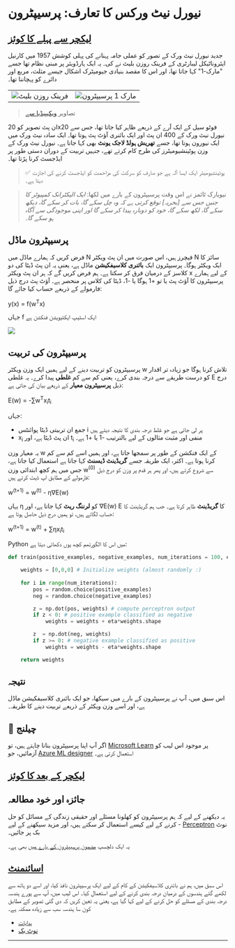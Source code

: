 <!--
CO_OP_TRANSLATOR_METADATA:
{
  "original_hash": "c34cbba802058b6fa267e1a294d4e510",
  "translation_date": "2025-09-23T06:47:05+00:00",
  "source_file": "lessons/3-NeuralNetworks/03-Perceptron/README.md",
  "language_code": "ur"
}
-->
# نیورل نیٹ ورکس کا تعارف: پرسیپٹرون

## [لیکچر سے پہلے کا کوئز](https://ff-quizzes.netlify.app/en/ai/quiz/5)

جدید نیورل نیٹ ورک کے تصور کو عملی جامہ پہنانے کی پہلی کوشش 1957 میں کارنیل ایئروناٹیکل لیبارٹری کے فرینک روزن بلیٹ نے کی۔ یہ ایک ہارڈویئر پر مبنی نظام تھا جسے "مارک-1" کہا جاتا تھا، اور اس کا مقصد بنیادی جیومیٹرک اشکال جیسے مثلث، مربع اور دائرے کو پہچاننا تھا۔

|      |      |
|--------------|-----------|
|<img src='images/Rosenblatt-wikipedia.jpg' alt='فرینک روزن بلیٹ'/> | <img src='images/Mark_I_perceptron_wikipedia.jpg' alt='مارک 1 پرسیپٹرون' />|

> تصاویر [ویکیپیڈیا سے](https://en.wikipedia.org/wiki/Perceptron)

ان پٹ تصویر کو 20x20 فوٹو سیل کے ایک آرے کے ذریعے ظاہر کیا جاتا تھا، جس سے نیورل نیٹ ورک کے 400 ان پٹ اور ایک بائنری آؤٹ پٹ ہوتا تھا۔ ایک سادہ نیٹ ورک میں ایک نیورون ہوتا تھا، جسے **تھریش ہولڈ لاجک یونٹ** بھی کہا جاتا ہے۔ نیورل نیٹ ورک کے وزن پوٹینشیومیٹرز کی طرح کام کرتے تھے، جنہیں تربیت کے دوران دستی طور پر ایڈجسٹ کرنا پڑتا تھا۔

> ✅ پوٹینشیومیٹر ایک ایسا آلہ ہے جو صارف کو سرکٹ کی مزاحمت کو ایڈجسٹ کرنے کی اجازت دیتا ہے۔

> نیویارک ٹائمز نے اس وقت پرسیپٹرون کے بارے میں لکھا: *ایک الیکٹرانک کمپیوٹر کا جنین جس سے [بحریہ] توقع کرتی ہے کہ وہ چل سکے گا، بات کر سکے گا، دیکھ سکے گا، لکھ سکے گا، خود کو دوبارہ پیدا کر سکے گا اور اپنی موجودگی سے آگاہ ہو سکے گا۔*

## پرسیپٹرون ماڈل

فرض کریں کہ ہمارے ماڈل میں N فیچرز ہیں، اس صورت میں ان پٹ ویکٹر N سائز کا ایک ویکٹر ہوگا۔ پرسیپٹرون ایک **بائنری کلاسیفکیشن** ماڈل ہے، یعنی یہ ان پٹ ڈیٹا کی دو کلاسز کے درمیان فرق کر سکتا ہے۔ ہم فرض کریں گے کہ ہر ان پٹ ویکٹر x کے لیے ہمارے پرسیپٹرون کا آؤٹ پٹ یا تو +1 ہوگا یا -1، ڈیٹا کی کلاس پر منحصر ہے۔ آؤٹ پٹ درج ذیل فارمولے کے ذریعے حساب کیا جائے گا:

y(x) = f(w<sup>T</sup>x)

جہاں f ایک اسٹیپ ایکٹیویشن فنکشن ہے

<img src="images/activation-func.png"/>

## پرسیپٹرون کی تربیت

پرسیپٹرون کو تربیت دینے کے لیے ہمیں ایک وزن ویکٹر w تلاش کرنا ہوگا جو زیادہ تر اقدار کو درست طریقے سے درجہ بندی کرے، یعنی کم سے کم **غلطی** پیدا کرے۔ یہ غلطی E درج ذیل **پرسیپٹرون معیار** کے ذریعے بیان کی جاتی ہے:

E(w) = -&sum;w<sup>T</sup>x<sub>i</sub>t<sub>i</sub>

جہاں:

* جمع ان تربیتی ڈیٹا پوائنٹس i پر لی جاتی ہے جو غلط درجہ بندی کا نتیجہ دیتے ہیں
* x<sub>i</sub> ان پٹ ڈیٹا ہے، اور t<sub>i</sub> منفی اور مثبت مثالوں کے لیے بالترتیب -1 یا +1 ہے۔

یہ معیار وزن w کے ایک فنکشن کے طور پر سمجھا جاتا ہے، اور ہمیں اسے کم سے کم کرنا ہوتا ہے۔ اکثر، ایک طریقہ جسے **گریڈینٹ ڈیسنٹ** کہا جاتا ہے استعمال کیا جاتا ہے، جس میں ہم کچھ ابتدائی وزن w<sup>(0)</sup> سے شروع کرتے ہیں، اور پھر ہر قدم پر وزن کو درج ذیل فارمولے کے مطابق اپ ڈیٹ کرتے ہیں:

w<sup>(t+1)</sup> = w<sup>(t)</sup> - &eta;&nabla;E(w)

یہاں &eta; کو **لرننگ ریٹ** کہا جاتا ہے، اور &nabla;E(w) E کا **گریڈینٹ** ظاہر کرتا ہے۔ جب ہم گریڈینٹ کا حساب لگاتے ہیں، تو ہمیں درج ذیل حاصل ہوتا ہے:

w<sup>(t+1)</sup> = w<sup>(t)</sup> + &sum;&eta;x<sub>i</sub>t<sub>i</sub>

Python میں اس کا الگورتھم کچھ یوں دکھائی دیتا ہے:

```python
def train(positive_examples, negative_examples, num_iterations = 100, eta = 1):

    weights = [0,0,0] # Initialize weights (almost randomly :)
        
    for i in range(num_iterations):
        pos = random.choice(positive_examples)
        neg = random.choice(negative_examples)

        z = np.dot(pos, weights) # compute perceptron output
        if z < 0: # positive example classified as negative
            weights = weights + eta*weights.shape

        z  = np.dot(neg, weights)
        if z >= 0: # negative example classified as positive
            weights = weights - eta*weights.shape

    return weights
```


## نتیجہ

اس سبق میں، آپ نے پرسیپٹرون کے بارے میں سیکھا، جو ایک بائنری کلاسیفکیشن ماڈل ہے، اور اسے وزن ویکٹر کے ذریعے تربیت دینے کا طریقہ۔

## 🚀 چیلنج

اگر آپ اپنا پرسیپٹرون بنانا چاہتے ہیں، تو [Microsoft Learn](https://docs.microsoft.com/en-us/azure/machine-learning/component-reference/two-class-averaged-perceptron?WT.mc_id=academic-77998-cacaste) پر موجود اس لیب کو آزمائیں، جو [Azure ML designer](https://docs.microsoft.com/en-us/azure/machine-learning/concept-designer?WT.mc_id=academic-77998-cacaste) استعمال کرتی ہے۔

## [لیکچر کے بعد کا کوئز](https://ff-quizzes.netlify.app/en/ai/quiz/6)

## جائزہ اور خود مطالعہ

یہ دیکھنے کے لیے کہ ہم پرسیپٹرون کو کھلونا مسئلے اور حقیقی زندگی کے مسائل کو حل کرنے کے لیے کیسے استعمال کر سکتے ہیں، اور مزید سیکھنے کے لیے - [Perceptron](Perceptron.ipynb) نوٹ بک پر جائیں۔

یہ ایک دلچسپ [مضمون پرسیپٹرون کے بارے میں](https://towardsdatascience.com/what-is-a-perceptron-basics-of-neural-networks-c4cfea20c590) بھی ہے۔

## [اسائنمنٹ](lab/README.md)

اس سبق میں، ہم نے بائنری کلاسیفکیشن کے کام کے لیے ایک پرسیپٹرون نافذ کیا، اور اسے دو ہاتھ سے لکھے گئے ہندسوں کے درمیان درجہ بندی کرنے کے لیے استعمال کیا۔ اس لیب میں، آپ سے پورے ہندسہ درجہ بندی کے مسئلے کو حل کرنے کے لیے کہا گیا ہے، یعنی یہ تعین کریں کہ دی گئی تصویر کے مطابق کون سا ہندسہ سب سے زیادہ ممکنہ ہے۔

* [ہدایات](lab/README.md)
* [نوٹ بک](lab/PerceptronMultiClass.ipynb)

---

